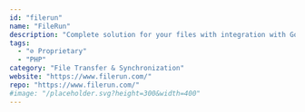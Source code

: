 ```yaml
---
id: "filerun"
name: "FileRun"
description: "Complete solution for your files with integration with Google and Office."
tags:
  - "⊘ Proprietary"
  - "PHP"
category: "File Transfer & Synchronization"
website: "https://www.filerun.com/"
repo: "https://www.filerun.com/"
#image: "/placeholder.svg?height=300&width=400"
---
```


